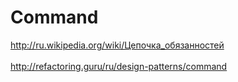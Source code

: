 <h1>Command</h1>

<http://ru.wikipedia.org/wiki/Цепочка_обязанностей>
<br/>
<br/>
<http://refactoring.guru/ru/design-patterns/command>